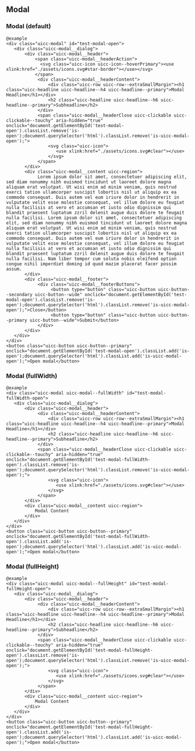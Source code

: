 ## Modal

### Modal (default)

    @example
    <div class="uicc-modal" id="test-modal-open">
       <div class="uicc-modal__dialog">
           <div class="uicc-modal__header">
               <span class="uicc-modal__headerAction">
                 <svg class="uicc-icon uicc-icon--hoverPrimary"><use xlink:href="./assets/icons.svg#star-border"></use></svg>
               </span>
                <div class="uicc-modal__headerContent">
                    <div class="uicc-row uicc-row--extraSmallMargin"><h1 class="uicc-headline uicc-headline--h4 uicc-headline--primary">Modal Headline</h1></div>
                    <h2 class="uicc-headline uicc-headline--h6 uicc-headline--primary">Subheadline</h2>
                </div>
                <span class="uicc-modal__headerClose uicc-clickable uicc-clickable--touchy" aria-hidden="true" onclick="document.getElementById('test-modal-open').classList.remove('is-open');document.querySelector('html').classList.remove('is-uicc-modal-open');">
                    <svg class="uicc-icon">
                       <use xlink:href="./assets/icons.svg#clear"></use>
                    </svg>
                </span>
           </div>
           <div class="uicc-modal__content uicc-region">
                Lorem ipsum dolor sit amet, consectetuer adipiscing elit, sed diam nonummy nibh euismod tincidunt ut laoreet dolore magna aliquam erat volutpat. Ut wisi enim ad minim veniam, quis nostrud exerci tation ullamcorper suscipit lobortis nisl ut aliquip ex ea commodo consequat. Duis autem vel eum iriure dolor in hendrerit in vulputate velit esse molestie consequat, vel illum dolore eu feugiat nulla facilisis at vero et accumsan et iusto odio dignissim qui blandit praesent luptatum zzril delenit augue duis dolore te feugait nulla facilisi. Lorem ipsum dolor sit amet, consectetuer adipiscing elit, sed diam nonummy nibh euismod tincidunt ut laoreet dolore magna aliquam erat volutpat. Ut wisi enim ad minim veniam, quis nostrud exerci tation ullamcorper suscipit lobortis nisl ut aliquip ex ea commodo consequat. Duis autem vel eum iriure dolor in hendrerit in vulputate velit esse molestie consequat, vel illum dolore eu feugiat nulla facilisis at vero et accumsan et iusto odio dignissim qui blandit praesent luptatum zzril delenit augue duis dolore te feugait nulla facilisi. Nam liber tempor cum soluta nobis eleifend option congue nihil imperdiet doming id quod mazim placerat facer possim assum.
           </div>
           <div class="uicc-modal__footer">
                <div class="uicc-modal__footerButtons">
                     <button type="button" class="uicc-button uicc-button--secondary uicc-button--wide" onclick="document.getElementById('test-modal-open').classList.remove('is-open');document.querySelector('html').classList.remove('is-uicc-modal-open');">Close</button>
                     <button type="button" class="uicc-button uicc-button--primary uicc-button--wide">Submit</button>
                </div>
           </div>
       </div>
    </div>
    <button class="uicc-button uicc-button--primary" onclick="document.getElementById('test-modal-open').classList.add('is-open');document.querySelector('html').classList.add('is-uicc-modal-open');">Open modal</button>

### Modal (fullWidth)

    @example
    <div class="uicc-modal uicc-modal--fullWidth" id="test-modal-fullWidth-open">
       <div class="uicc-modal__dialog">
           <div class="uicc-modal__header">
                <div class="uicc-modal__headerContent">
                    <div class="uicc-row uicc-row--extraSmallMargin"><h1 class="uicc-headline uicc-headline--h4 uicc-headline--primary">Modal Headline</h1></div>
                    <h2 class="uicc-headline uicc-headline--h6 uicc-headline--primary">Subheadline</h2>
                </div>
                <span class="uicc-modal__headerClose uicc-clickable uicc-clickable--touchy" aria-hidden="true" onclick="document.getElementById('test-modal-fullWidth-open').classList.remove('is-open');document.querySelector('html').classList.remove('is-uicc-modal-open');">
                    <svg class="uicc-icon">
                       <use xlink:href="./assets/icons.svg#clear"></use>
                    </svg>
                </span>
           </div>
           <div class="uicc-modal__content uicc-region">
               Modal Content
           </div>
       </div>
    </div>
    <button class="uicc-button uicc-button--primary" onclick="document.getElementById('test-modal-fullWidth-open').classList.add('is-open');document.querySelector('html').classList.add('is-uicc-modal-open');">Open modal</button>


### Modal (fullHeight)

    @example
    <div class="uicc-modal uicc-modal--fullHeight" id="test-modal-fullHeight-open">
       <div class="uicc-modal__dialog">
           <div class="uicc-modal__header">
                <div class="uicc-modal__headerContent">
                    <div class="uicc-row uicc-row--extraSmallMargin"><h1 class="uicc-headline uicc-headline--h4 uicc-headline--primary">Modal Headline</h1></div>
                    <h2 class="uicc-headline uicc-headline--h6 uicc-headline--primary">Subheadline</h2>
                </div>
                <span class="uicc-modal__headerClose uicc-clickable uicc-clickable--touchy" aria-hidden="true" onclick="document.getElementById('test-modal-fullHeight-open').classList.remove('is-open');document.querySelector('html').classList.remove('is-uicc-modal-open');">
                    <svg class="uicc-icon">
                       <use xlink:href="./assets/icons.svg#clear"></use>
                    </svg>
                </span>
           </div>
           <div class="uicc-modal__content uicc-region">
               Modal Content
           </div>
       </div>
    </div>
    <button class="uicc-button uicc-button--primary" onclick="document.getElementById('test-modal-fullHeight-open').classList.add('is-open');document.querySelector('html').classList.add('is-uicc-modal-open');">Open modal</button>
